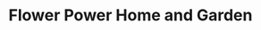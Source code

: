 ---
title: "Flower Power Home and Garden"
url: /point-reyes-station/flower-power-home-and-garden/
shop: Modehaus
---